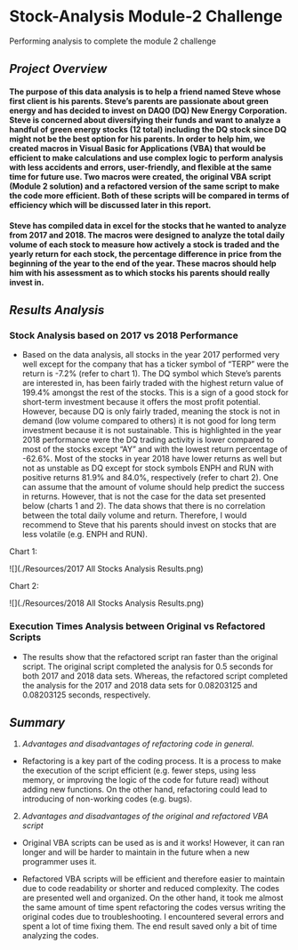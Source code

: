 # Stock-Analysis Module-2 Challenge
Performing analysis to complete the module 2 challenge 

## *Project Overview*

#### The purpose of this data analysis is to help a friend named Steve whose first client is his parents. Steve’s parents are passionate about green energy and has decided to invest on DAQ0 (DQ) New Energy Corporation. Steve is concerned about diversifying their funds and want to analyze a handful of green energy stocks (12 total) including the DQ stock since DQ might not be the best option for his parents. In order to help him, we created macros in Visual Basic for Applications (VBA) that would be efficient to make calculations and use complex logic to perform analysis with less accidents and errors, user-friendly, and flexible at the same time for future use. Two macros were created, the original VBA script (Module 2 solution) and a refactored version of the same script to make the code more efficient. Both of these scripts will be compared in terms of efficiency which will be discussed later in this report. 

#### Steve has compiled data in excel for the stocks that he wanted to analyze from 2017 and 2018. The macros were designed to analyze the total daily volume of each stock to measure how actively a stock is traded and the yearly return for each stock, the percentage difference in price from the beginning of the year to the end of the year. These macros should help him with his assessment as to which stocks his parents should really invest in. 

## *Results Analysis*

### Stock Analysis based on 2017 vs 2018 Performance

-   Based on the data analysis, all stocks in the year 2017 performed very well except for the company that has a ticker symbol of “TERP” were the return is -7.2% (refer to chart 1). The DQ symbol which Steve’s parents are interested in, has been fairly traded with the highest return value of 199.4% amongst the rest of the stocks. This is a sign of a good stock for short-term investment because it offers the most profit potential. However, because DQ is only fairly traded, meaning the stock is not in demand (low volume compared to others) it is not good for long term investment because it is not sustainable. This is highlighted in the year 2018 performance were the DQ trading activity is lower compared to most of the stocks except “AY” and with the lowest return percentage of -62.6%.  Most of the stocks in year 2018 have lower returns as well but not as unstable as DQ except for stock symbols ENPH and RUN with positive returns 81.9% and 84.0%, respectively (refer to chart 2). One can assume that the amount of volume should help predict the success in returns. However, that is not the case for the data set presented below (charts 1 and 2). The data shows that there is no correlation between the total daily volume and return. Therefore, I would recommend to Steve that his parents should invest on stocks that are less volatile (e.g. ENPH and RUN).   

Chart 1:

![](./Resources/2017 All Stocks Analysis Results.png)

Chart 2:

![](./Resources/2018 All Stocks Analysis Results.png)

### Execution Times Analysis between Original vs Refactored Scripts 

-   The results show that the refactored script ran faster than the original script. The original script completed the analysis for 0.5 seconds for both 2017 and 2018 data sets. Whereas, the refactored script completed the analysis for the 2017 and 2018 data sets for 0.08203125 and 0.08203125 seconds, respectively. 

## *Summary*

1. *Advantages and disadvantages of refactoring code in general.*

- Refactoring is a key part of the coding process. It is a process to make the execution of the script efficient (e.g. fewer steps, using less memory, or improving the logic of the code for future read) without adding new functions. On the other hand, refactoring could lead to introducing of non-working codes (e.g. bugs).  

2. *Advantages and disadvantages of the original and refactored VBA script*

- Original VBA scripts can be used as is and it works! However, it can ran longer and will be harder to maintain in the future when a new programmer uses it.

- Refactored VBA scripts will be efficient and therefore easier to maintain due to code readability or shorter and reduced complexity. The codes are presented well and organized. On the other hand, it took me almost the same amount of time spent refactoring the codes versus writing the original codes due to troubleshooting. I encountered several errors and spent a lot of time fixing them. The end result saved only a bit of time analyzing the codes.
